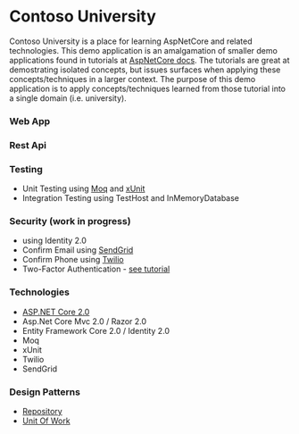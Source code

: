 # Contoso University
Contoso University is a place for learning AspNetCore and related technologies.  This demo application is an amalgamation of smaller demo applications found in tutorials at [AspNetCore docs](https://docs.microsoft.com/en-us/aspnet/core/).  The tutorials are great at demostrating isolated concepts, but issues surfaces when applying these concepts/techniques in a larger context.  The purpose of this demo application is to apply concepts/techniques learned from those tutorial into a single domain (i.e. university).

### Web App
### Rest Api
### Testing
- Unit Testing using [Moq](https://github.com/Moq/moq4/wiki/Quickstart) and [xUnit](https://xunit.github.io/docs/getting-started-dotnet-core)
- Integration Testing using TestHost and InMemoryDatabase
### Security (work in progress)
- using Identity 2.0
- Confirm Email using [SendGrid](sendgrid.com)
- Confirm Phone using [Twilio](https://www.twilio.com/sms/api)
- Two-Factor Authentication - [see tutorial](https://docs.microsoft.com/en-us/aspnet/core/security/authentication/2fa)
### Technologies
- [ASP.NET Core 2.0](https://blogs.msdn.microsoft.com/webdev/2017/08/14/announcing-asp-net-core-2-0/)
- Asp.Net Core Mvc 2.0 / Razor 2.0
- Entity Framework Core 2.0 / Identity 2.0
- Moq
- xUnit
- Twilio
- SendGrid

### Design Patterns
- [Repository](https://social.technet.microsoft.com/wiki/contents/articles/36287.repository-pattern-in-asp-net-core.aspx)
- [Unit Of Work](https://docs.microsoft.com/en-us/aspnet/core/data/ef-mvc/advanced)
